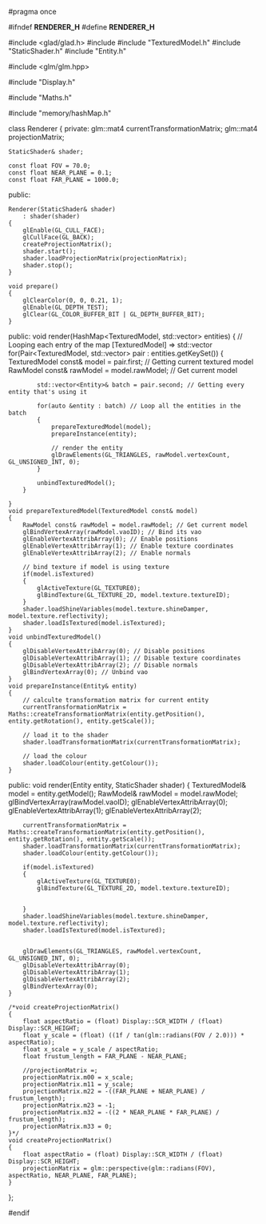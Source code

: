 #pragma once

#ifndef __RENDERER_H__
#define __RENDERER_H__

#include <glad/glad.h>
#include <cmath>
#include "TexturedModel.h"
#include "StaticShader.h"
#include "Entity.h"

#include <glm/glm.hpp>

#include "Display.h"

#include "Maths.h"

#include "memory/hashMap.h"

class Renderer
{
private:
	glm::mat4 currentTransformationMatrix;
	glm::mat4 projectionMatrix;

	StaticShader& shader;

	const float FOV = 70.0;
	const float NEAR_PLANE = 0.1;
	const float FAR_PLANE = 1000.0;

public:

	Renderer(StaticShader& shader)
		: shader(shader)
	{
		glEnable(GL_CULL_FACE);
		glCullFace(GL_BACK);
		createProjectionMatrix();
		shader.start();
		shader.loadProjectionMatrix(projectionMatrix);
		shader.stop();
	}

	void prepare()
	{
		glClearColor(0, 0, 0.21, 1);
		glEnable(GL_DEPTH_TEST);
		glClear(GL_COLOR_BUFFER_BIT | GL_DEPTH_BUFFER_BIT);
	}
public:
	void render(HashMap<TexturedModel, std::vector<Entity>> entities)
	{
		// Looping each entry of the map [TexturedModel] => std::vector<Entity>
		for(Pair<TexturedModel, std::vector<Entity>> pair : entities.getKeySet())
		{
			TexturedModel const& model = pair.first; // Getting current textured model
			RawModel const& rawModel = model.rawModel; // Get current model

			std::vector<Entity>& batch = pair.second; // Getting every entity that's using it

			for(auto &entity : batch) // Loop all the entities in the batch 
			{
				prepareTexturedModel(model);
				prepareInstance(entity);

				// render the entity
				glDrawElements(GL_TRIANGLES, rawModel.vertexCount, GL_UNSIGNED_INT, 0);
			}
			
			unbindTexturedModel();
		}
		
	}
	void prepareTexturedModel(TexturedModel const& model)
	{
		RawModel const& rawModel = model.rawModel; // Get current model
		glBindVertexArray(rawModel.vaoID); // Bind its vao
		glEnableVertexAttribArray(0); // Enable positions
		glEnableVertexAttribArray(1); // Enable texture coordinates
		glEnableVertexAttribArray(2); // Enable normals

		// bind texture if model is using texture
		if(model.isTextured)
		{
			glActiveTexture(GL_TEXTURE0);
			glBindTexture(GL_TEXTURE_2D, model.texture.textureID); 
		}
		shader.loadShineVariables(model.texture.shineDamper, model.texture.reflectivity);
		shader.loadIsTextured(model.isTextured);
	}
	void unbindTexturedModel()
	{
		glDisableVertexAttribArray(0); // Disable positions
		glDisableVertexAttribArray(1); // Disable texture coordinates
		glDisableVertexAttribArray(2); // Disable normals
		glBindVertexArray(0); // Unbind vao
	}
	void prepareInstance(Entity& entity)
	{
		// calculte transformation matrix for current entity
		currentTransformationMatrix = Maths::createTransformationMatrix(entity.getPosition(), entity.getRotation(), entity.getScale());
		
		// load it to the shader
		shader.loadTransformationMatrix(currentTransformationMatrix);

		// load the colour
		shader.loadColour(entity.getColour());
	}
public:
	void render(Entity entity, StaticShader shader)
	{
		TexturedModel& model = entity.getModel();
		RawModel& rawModel = model.rawModel;
		glBindVertexArray(rawModel.vaoID);
		glEnableVertexAttribArray(0);
		glEnableVertexAttribArray(1);
		glEnableVertexAttribArray(2);

		currentTransformationMatrix = Maths::createTransformationMatrix(entity.getPosition(), entity.getRotation(), entity.getScale());
		shader.loadTransformationMatrix(currentTransformationMatrix);
		shader.loadColour(entity.getColour());
		
		if(model.isTextured)
		{
			glActiveTexture(GL_TEXTURE0);
			glBindTexture(GL_TEXTURE_2D, model.texture.textureID);


		}
		shader.loadShineVariables(model.texture.shineDamper, model.texture.reflectivity);
		shader.loadIsTextured(model.isTextured);
		

		glDrawElements(GL_TRIANGLES, rawModel.vertexCount, GL_UNSIGNED_INT, 0);
		glDisableVertexAttribArray(0);
		glDisableVertexAttribArray(1);
		glDisableVertexAttribArray(2);
		glBindVertexArray(0);
	}

	/*void createProjectionMatrix()
	{
		float aspectRatio = (float) Display::SCR_WIDTH / (float) Display::SCR_HEIGHT;
		float y_scale = (float) ((1f / tan(glm::radians(FOV / 2.0))) * aspectRatio);
		float x_scale = y_scale / aspectRatio;
		float frustum_length = FAR_PLANE - NEAR_PLANE;

		//projectionMatrix =;
		projectionMatrix.m00 = x_scale;
		projectionMatrix.m11 = y_scale;
		projectionMatrix.m22 = -((FAR_PLANE + NEAR_PLANE) / frustum_length);
		projectionMatrix.m23 = -1;
		projectionMatrix.m32 = -((2 * NEAR_PLANE * FAR_PLANE) / frustum_length);
		projectionMatrix.m33 = 0;
	}*/
	void createProjectionMatrix()
	{
		float aspectRatio = (float) Display::SCR_WIDTH / (float) Display::SCR_HEIGHT;
		projectionMatrix = glm::perspective(glm::radians(FOV), aspectRatio, NEAR_PLANE, FAR_PLANE);
	}

};

#endif
